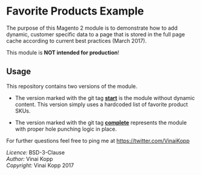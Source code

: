 # Favorite Products Example

The purpose of this Magento 2 module is to demonstrate how to add dynamic, 
customer specific data to a page that is stored in the full page cache according to current best practices (March 2017).

This module is **NOT intended for production**!

## Usage

This repository contains two versions of the module.

* The version marked with the git tag [**start**](https://github.com/Vinai/VinaiKopp-FavoriteProducts-Example/tree/start)
  is the module without dynamic content.
  This version simply uses a hardcoded list of favorite product SKUs.

* The version marked with the git tag [**complete**](https://github.com/Vinai/VinaiKopp-FavoriteProducts-Example/tree/complete)
  represents the module with
  proper hole punching logic in place.
  
For further questions feel free to ping me at https://twitter.com/VinaiKopp

*Licence:* BSD-3-Clause  
*Author:* Vinai Kopp  
*Copyright:* Vinai Kopp 2017
